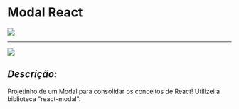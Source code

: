 <h1>Modal React</h1>

<img src="Captura1.JPG">
<hr/>
<img src="Captura2.JPG">

*<h2>Descrição:</h2>*
<p>
Projetinho de um Modal para consolidar os conceitos de React!
Utilizei a biblioteca "react-modal".
</p>

